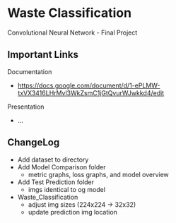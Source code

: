 # Waste Classification
Convolutional Neural Network - Final Project

## Important Links
Documentation
- https://docs.google.com/document/d/1-ePLMW-txVX3416LHrMvl3WkZsmC1jGtQvurWJwkkd4/edit

Presentation
- ...

## ChangeLog
- Add dataset to directory
- Add Model Comparison folder
  - metric graphs, loss graphs, and model overview
- Add Test Prediction folder
  - imgs identical to og model
- Waste_Classification
  - adjust img sizes (224x224 -> 32x32)
  - update prediction img location
